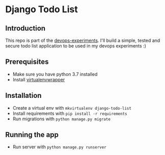 # Django Todo List

## Introduction

This repo is part of the [devops-experiments](https://github.com/thiagoferreiraw/devops-experiments). I'll build a simple, tested and secure todo list application to be used in my devops experiments :)

## Prerequisites

- Make sure you have python 3.7 installed
- Install [virtualenvwrapper](https://virtualenvwrapper.readthedocs.io/en/latest/install.html)

## Installation

- Create a virtual env with `mkvirtualenv django-todo-list`
- Install requirements with `pip install -r requirements`
- Run migrations with `python manage.py migrate`

## Running the app

- Run server with `python manage.py runserver`
